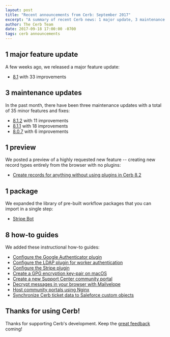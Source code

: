 ```yaml
---
layout: post
title: "Recent announcements from Cerb: September 2017"
excerpt: "A summary of recent Cerb news: 1 major update, 3 maintenance updates, 1 preview, 1 package, and 8 how-to guides."
author: The Cerb Team
date: 2017-09-18 17:00:00 -0700
tags: cerb announcements
---
```


## 1 major feature update

A few weeks ago, we released a major feature update:

* [8.1](/releases/8.1/) with 33 improvements

## 3 maintenance updates

In the past month, there have been three maintenance updates with a total of 35 minor features and fixes:

* [8.1.2](/releases/8.1.2/) with 11 improvements
* [8.1.1](/releases/8.1.1/) with 18 improvements
* [8.0.7](/releases/8.0.7/) with 6 improvements

## 1 preview

We posted a preview of a highly requested new feature -- creating new record types entirely from the browser with no plugins:

* [Create records for anything without using plugins in Cerb 8.2](/blog/2017/09/08/Custom-records/)

## 1 package

We expanded the library of pre-built workflow packages that you can import in a single step:

* [Stripe Bot](/packages/stripe-bot/)

## 8 how-to guides

We added these instructional how-to guides:

* [Configure the Google Authenticator plugin](/guides/integrations/security/configure-two-factor/)
* [Configure the LDAP plugin for worker authentication](/guides/integrations/ldap/)
* [Configure the Stripe plugin](/guides/integrations/stripe/)
* [Create a GPG encryption key-pair on macOS](/guides/mail/gpg-setup-on-mac/)
* [Create a new Support Center community portal](/guides/portals/support-center/)
* [Decrypt messages in your browser with Mailvelope](/guides/mail/mailvelope/)
* [Host community portals using Nginx](/guides/portals/nginx-proxy/)
* [Synchronize Cerb ticket data to Saleforce custom objects](/guides/integrations/salesforce/sync-to-sobjects/)

## Thanks for using Cerb!

Thanks for supporting Cerb's development.  Keep the [great feedback](https://github.com/jstanden/cerb/issues) coming!
